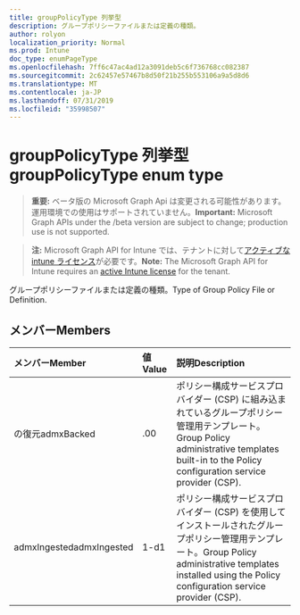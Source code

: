 ```yaml
---
title: groupPolicyType 列挙型
description: グループポリシーファイルまたは定義の種類。
author: rolyon
localization_priority: Normal
ms.prod: Intune
doc_type: enumPageType
ms.openlocfilehash: 7ff6c47ac4ad12a3091deb5c6f736768cc082387
ms.sourcegitcommit: 2c62457e57467b8d50f21b255b553106a9a5d8d6
ms.translationtype: MT
ms.contentlocale: ja-JP
ms.lasthandoff: 07/31/2019
ms.locfileid: "35998507"
---
```

# <a name="grouppolicytype-enum-type"></a><span data-ttu-id="4d896-103">groupPolicyType 列挙型</span><span class="sxs-lookup"><span data-stu-id="4d896-103">groupPolicyType enum type</span></span>

> <span data-ttu-id="4d896-104">**重要:** ベータ版の Microsoft Graph Api は変更される可能性があります。運用環境での使用はサポートされていません。</span><span class="sxs-lookup"><span data-stu-id="4d896-104">**Important:** Microsoft Graph APIs under the /beta version are subject to change; production use is not supported.</span></span>

> <span data-ttu-id="4d896-105">**注:** Microsoft Graph API for Intune では、テナントに対して[アクティブな intune ライセンス](https://go.microsoft.com/fwlink/?linkid=839381)が必要です。</span><span class="sxs-lookup"><span data-stu-id="4d896-105">**Note:** The Microsoft Graph API for Intune requires an [active Intune license](https://go.microsoft.com/fwlink/?linkid=839381) for the tenant.</span></span>

<span data-ttu-id="4d896-106">グループポリシーファイルまたは定義の種類。</span><span class="sxs-lookup"><span data-stu-id="4d896-106">Type of Group Policy File or Definition.</span></span>

## <a name="members"></a><span data-ttu-id="4d896-107">メンバー</span><span class="sxs-lookup"><span data-stu-id="4d896-107">Members</span></span>
|<span data-ttu-id="4d896-108">メンバー</span><span class="sxs-lookup"><span data-stu-id="4d896-108">Member</span></span>|<span data-ttu-id="4d896-109">値</span><span class="sxs-lookup"><span data-stu-id="4d896-109">Value</span></span>|<span data-ttu-id="4d896-110">説明</span><span class="sxs-lookup"><span data-stu-id="4d896-110">Description</span></span>|
|:---|:---|:---|
|<span data-ttu-id="4d896-111">の復元</span><span class="sxs-lookup"><span data-stu-id="4d896-111">admxBacked</span></span>|<span data-ttu-id="4d896-112">.0</span><span class="sxs-lookup"><span data-stu-id="4d896-112">0</span></span>|<span data-ttu-id="4d896-113">ポリシー構成サービスプロバイダー (CSP) に組み込まれているグループポリシー管理用テンプレート。</span><span class="sxs-lookup"><span data-stu-id="4d896-113">Group Policy administrative templates built-in to the Policy configuration service provider (CSP).</span></span>|
|<span data-ttu-id="4d896-114">admxIngested</span><span class="sxs-lookup"><span data-stu-id="4d896-114">admxIngested</span></span>|<span data-ttu-id="4d896-115">1-d</span><span class="sxs-lookup"><span data-stu-id="4d896-115">1</span></span>|<span data-ttu-id="4d896-116">ポリシー構成サービスプロバイダー (CSP) を使用してインストールされたグループポリシー管理用テンプレート。</span><span class="sxs-lookup"><span data-stu-id="4d896-116">Group Policy administrative templates installed using the Policy configuration service provider (CSP).</span></span>|





